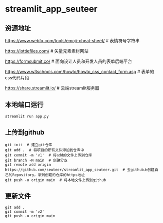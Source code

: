 # streamlit_app_seuteer

## 资源地址
https://www.webfx.com/tools/emoji-cheat-sheet/  # 表情符号字符串

https://lottiefiles.com/  # 矢量元素素材网站

https://formsubmit.co/  # 面向设计人员和开发人员的表单后端平台

https://www.w3schools.com/howto/howto_css_contact_form.asp  # 表单的css代码片段

https://share.streamlit.io/  # 云端streamlit服务器

## 本地端口运行

```shell
streamlit run app.py
```

## 上传到github

```shell
git init  # 建立git仓库
git add .  # 将项目的所有文件添加到仓库中
git commit -m 'v1'  # 将add的文件上传到仓库
git branch -M main  # 创建分支
git remote add origin https://github.com/seuteer/streamlit_app_seuteer.git  # 去github上创建自己的Repository，拿到创建的仓库的https地址
git push -u origin main  # 将本地文件上传到github
```

## 更新文件

```shell
git add .
git commit -m 'v2'
git push -u origin main
```

